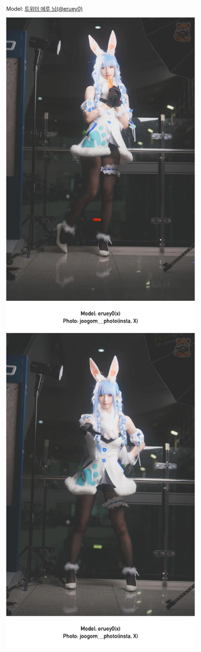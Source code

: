 ﻿---
dddd: 2024-09-21 부코 토
nickname: 에루
sns_type: x
sns_id: eruey0
---

<a name="eruey0"></a>
Model: <a href="https://x.com/eruey0" target="_blank">트위터 에루 님(@eruey0)</a>

![IMG9567.webp](/assets/img/2024/09-21/에루/IMG9567.webp)
![IMG9566.webp](/assets/img/2024/09-21/에루/IMG9566.webp)